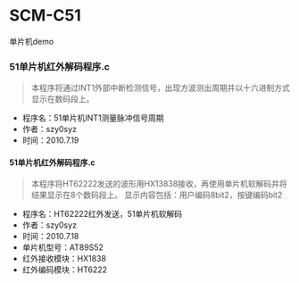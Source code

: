 # SCM-C51
单片机demo

### 51单片机红外解码程序.c

> 本程序将通过INT1外部中断检测信号，出现方波测出周期并以十六进制方式显示在数码段上。

- 程序名：51单片机INT1测量脉冲信号周期
- 作者：szy0syz
- 时间：2010.7.19  

#### 51单片机红外解码程序.c

> 本程序将HT62222发送的波形用HX13838接收，再使用单片机软解码并将结果显示在8个数码段上。
> 显示内容包括：用户编码8bit2，按键编码bit2

- 程序名：HT62222红外发送，51单片机软解码
- 作者：szy0syz
- 时间：2010.7.18 
- 单片机型号：AT89S52
- 红外接收模块：HX1838
- 红外编码模块：HT6222
